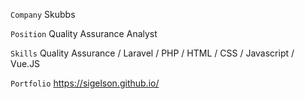 


`Company` Skubbs

`Position` Quality Assurance Analyst

`Skills` Quality Assurance / Laravel / PHP / HTML / CSS / Javascript / Vue.JS

`Portfolio` https://sigelson.github.io/
